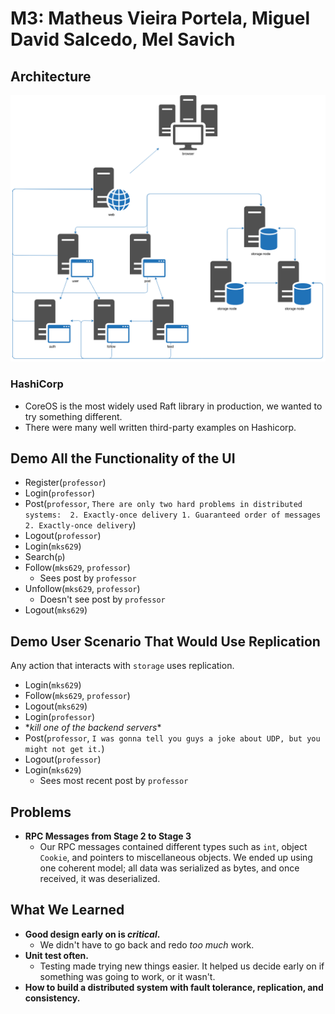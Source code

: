 # M3: Matheus Vieira Portela, Miguel David Salcedo, Mel Savich

## Architecture
![M3 Architecture](https://github.com/mds796/CSGY9223-Final/blob/master/m3.png)

### HashiCorp
* CoreOS is the most widely used Raft library in production, we wanted to try something different.
* There were many well written third-party examples on Hashicorp.

## Demo All the Functionality of the UI
* Register(`professor`)
* Login(`professor`)
* Post(`professor`, `There are only two hard problems in distributed systems:  2. Exactly-once delivery 1. Guaranteed order of messages 2. Exactly-once delivery`)
* Logout(`professor`)
* Login(`mks629`)
* Search(`p`)
* Follow(`mks629`, `professor`)
  * Sees post by `professor`
* Unfollow(`mks629`, `professor`)
  * Doesn't see post by `professor`
* Logout(`mks629`)

## Demo User Scenario That Would Use Replication
Any action that interacts with `storage` uses replication.
* Login(`mks629`)
* Follow(`mks629`, `professor`)
* Logout(`mks629`)
* Login(`professor`)
* \**kill one of the backend servers*\*
* Post(`professor`, `I was gonna tell you guys a joke about UDP, but you might not get it.`)
* Logout(`professor`)
* Login(`mks629`)
  * Sees most recent post by `professor`

## Problems
* **RPC Messages from Stage 2 to Stage 3**
  * Our RPC messages contained different types such as `int`, object `Cookie`, and pointers to miscellaneous objects. We ended up using one coherent model; all data was serialized as bytes, and once received, it was deserialized.

## What We Learned
* **Good design early on is *critical*.**
  * We didn't have to go back and redo *too much* work.
* **Unit test often.**
  * Testing made trying new things easier. It helped us decide early on if something was going to work, or it wasn't.
* **How to build a distributed system with fault tolerance, replication, and consistency.**
